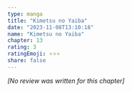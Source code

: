 ```yaml
---
type: manga
title: "Kimetsu no Yaiba"
date: "2023-11-08T13:10:18"
name: "Kimetsu no Yaiba"
chapter: 13
rating: 3
ratingEmoji: ⭐️⭐️⭐️
share: false
---
```


*[No review was written for this chapter]*
